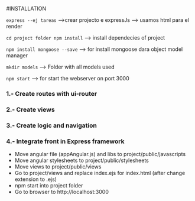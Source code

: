 #INSTALLATION

``express --ej tareas`` -->crear projecto e expressJs --> usamos html para el render

``cd project folder npm install`` --> install dependecies of project

``npm install mongoose --save`` --> for install mongoose dara object model manager

``mkdir models`` --> Folder with all models used

``npm start`` --> for start the webserver on port 3000

### 1.- Create routes with ui-router

### 2.- Create views

### 3.- Create logic and navigation

### 4.- Integrate front in Express framework

- Move angular file (appAngular.js) and libs to project/public/javascripts
- Move angular stylesheets to project/public/stylesheets
- Move views to project/public/views
- Go to project/views and replace index.ejs for index.html (after change extension to .ejs)
- npm start into project folder
- Go to browser to http://localhost:3000

